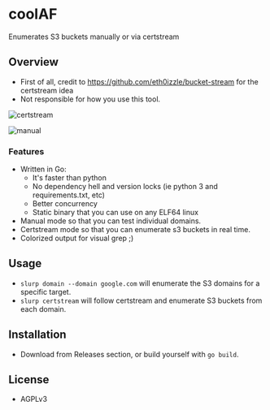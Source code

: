 # coolAF
Enumerates S3 buckets manually or via certstream

## Overview
- First of all, credit to https://github.com/eth0izzle/bucket-stream for the certstream idea
- Not responsible for how you use this tool.

![certstream](https://i.imgur.com/6JUDNI5.png)

![manual](https://i.imgur.com/d28yX1Y.png)

### Features
- Written in Go:
    - It's faster than python
    - No dependency hell and version locks (ie python 3 and requirements.txt, etc)
    - Better concurrency
    - Static binary that you can use on any ELF64 linux
- Manual mode so that you can test individual domains.
- Certstream mode so that you can enumerate s3 buckets in real time.
- Colorized output for visual grep ;)

## Usage
- `slurp domain --domain google.com` will enumerate the S3 domains for a specific target.
- `slurp certstream` will follow certstream and enumerate S3 buckets from each domain.

## Installation
- Download from Releases section, or build yourself with `go build`.

## License
- AGPLv3
